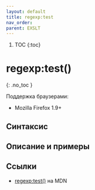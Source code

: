 ```yaml
---
layout: default
title: regexp​:test
nav_order:
parent: EXSLT
---
```


<!-- prettier-ignore-start -->
1. TOC
{:toc}

# regexp​:test()
{: .no_toc }
<!-- prettier-ignore-end -->

Поддержка браузерами:

- Mozilla Firefox 1.9+

## Синтаксис

## Описание и примеры

## Ссылки

- [regexp​:test()](https://developer.mozilla.org/en-US/docs/Web/EXSLT/regexp/test) на MDN
